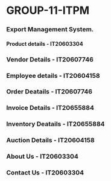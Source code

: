# GROUP-11-ITPM
### Export Management System.
#### Product details - IT20603304
### Vendor Details - IT20607746
### Employee details - IT20604158
### Order Deatails - IT20607746
### Invoice Details - IT20655884
### Inventory Deatails - IT20655884
### Auction Details - IT20604158
### About Us - IT20603304
### Contact Us - IT20603304

